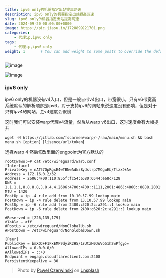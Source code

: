 ```yaml
---
title: ipv6 only的机器指定出站提高网速
description: ipv6 only的机器指定出站提高网速
slug: ipv6 only的机器指定出站提高网速
date: 2024-09-20 00:00:00+0000
image: https://pic.jiasu.in/1728899221701.png
categories:
    - 代理ip,ipv6 only
tags:
    - 代理ip,ipv6 only
weight: 1       # You can add weight to some posts to override the default sorting (date descending)
---
```


![image](https://pic.jiasu.in/1728899221701.png)

![image](https://pic.jiasu.in/1728899221600.png)
### ipv6 only

ipv6 only的机器没有v4入口，但是一般自带v4出口，带宽很小，只有v6带宽高
系统默认的解析顺序是ipv6，对于支持ipv6的网站来说速度没有影响，但是对于只有ipv4的网站，走v4速度会很慢

这时我们可以安装warp代理v4流量，然后从warp v6出口，这时速度会有大幅提升
```
wget -N https://gitlab.com/fscarmen/warp/-/raw/main/menu.sh && bash menu.sh [option] [lisence/url/token]
```
选择warp 4
然后修改里面的engpoint为官方默认的
```
root@wawo:~# cat /etc/wireguard/warp.conf
[Interface]
PrivateKey = nAT67OpRgxE4wTBNwAdkz8ydslrp7MCguEb/TlzxD+A=
Address = 172.16.0.2/32
Address = 2606:4700:110:855f:fc54:6680:6544:e68c/128
DNS = 1.1.1.1,8.8.8.8,8.8.4.4,2606:4700:4700::1111,2001:4860:4860::8888,2001:4860:4860::8844
MTU = 1420
PostUp = ip -4 rule add from 10.10.57.99 lookup main
PostDown = ip -4 rule delete from 10.10.57.99 lookup main
PostUp = ip -6 rule add from 2400:c620:2c:a291::1 lookup main
PostDown = ip -6 rule delete from 2400:c620:2c:a291::1 lookup main

#Reserved = [226,135,179]
#Table = off
#PostUp = /etc/wireguard/NonGlobalUp.sh
#PostDown = /etc/wireguard/NonGlobalDown.sh

[Peer]
PublicKey = bmXOC+F1FxEMF9dyiK2H5/1SUtzH0JuVo51h2wPfgyo=
AllowedIPs = 0.0.0.0/0
#AllowedIPs = ::/0
Endpoint = engage.cloudflareclient.com:2408
PersistentKeepalive = 30
```


> Photo by [Pawel Czerwinski](https://unsplash.com/@pawel_czerwinski) on [Unsplash](https://unsplash.com/)